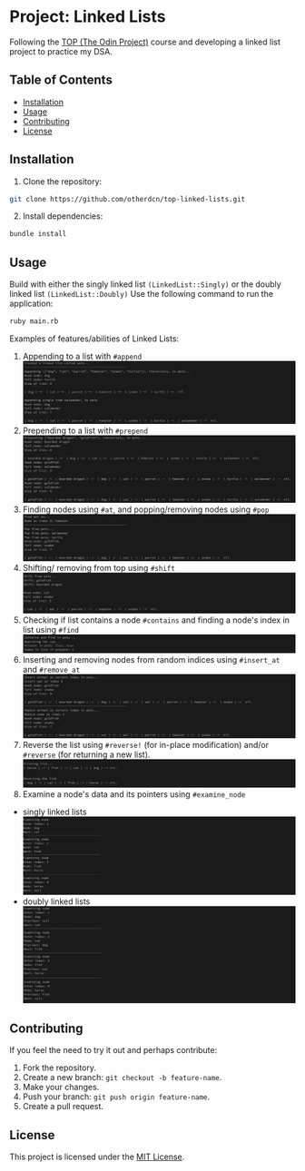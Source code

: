 # Project: Linked Lists
Following the [TOP (The Odin Project)](https://www.theodinproject.com/lessons/ruby-linked-lists) course and developing a linked list project to practice my DSA.

## Table of Contents
- [Installation](#installation)
- [Usage](#usage)
- [Contributing](#contributing)
- [License](#license)

## Installation
1. Clone the repository:
```bash
git clone https://github.com/otherdcn/top-linked-lists.git
```

2. Install dependencies:
```bash
bundle install
```

## Usage
Build with either the singly linked list `(LinkedList::Singly)` or the doubly linked list `(LinkedList::Doubly)`
Use the following command to run the application:
```bash
ruby main.rb
```

Examples of features/abilities of Linked Lists:
1. Appending to a list with `#append`
![Image 1](./assets/1.png)
2. Prepending to a list with `#prepend`
![Image 2](./assets/2.png)
3. Finding nodes using `#at`, and popping/removing nodes using `#pop`
![Image 3](./assets/3.png)
4. Shifting/ removing from top using `#shift`
![Image 4](./assets/4.png)
5. Checking if list contains a node `#contains` and finding a node's index in list using `#find`
![Image 5](./assets/5.png)
6. Inserting and removing nodes from random indices using `#insert_at` and `#remove_at`
![Image 6](./assets/6.png)
7. Reverse the list using `#reverse!` (for in-place modification) and/or `#reverse` (for returning a new list).
![Image 7](./assets/7.png)
8. Examine a node's data and its pointers using `#examine_node`
- singly linked lists
![Image 8](./assets/8.png)
- doubly linked lists
![Image 8(2)](./assets/8(2).png)

## Contributing
If you feel the need to try it out and perhaps contribute:
1. Fork the repository.
2. Create a new branch: `git checkout -b feature-name`.
3. Make your changes.
4. Push your branch: `git push origin feature-name`.
5. Create a pull request.

## License
This project is licensed under the [MIT License](LICENSE).

